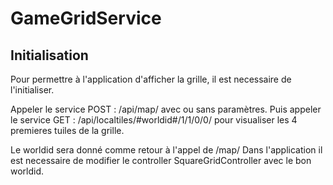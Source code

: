 # GameGridService

## Initialisation

Pour permettre à l'application d'afficher la grille, il est necessaire de l'initialiser.

Appeler le service POST : /api/map/ avec ou sans paramètres.
Puis appeler le service GET : /api/localtiles/#worldid#/1/1/0/0/ pour visualiser les 4 premieres tuiles de la grille.

Le worldid sera donné comme retour à l'appel de /map/
Dans l'application il est necessaire de modifier le controller SquareGridController avec le bon worldid.
